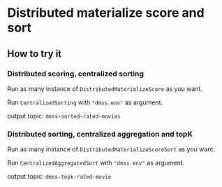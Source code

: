# Distributed materialize score and sort

## How to try it

### Distributed scoring, centralized sorting
Run as many instance of `DistributedMaterializeScore` as you want.

Run `CentralizedSorting`  with `"dmss.env"` as argument.

output topic: `dmss-sorted-rated-movies`

### Distributed sorting, centralized aggregation and topK 
Run as many instance of `DistributedMaterializeScoreSort` as you want.

Run `CentralizedAggregatedSort`  with `"dmss.env"` as argument.

output topic: `dmss-topk-rated-movie`
